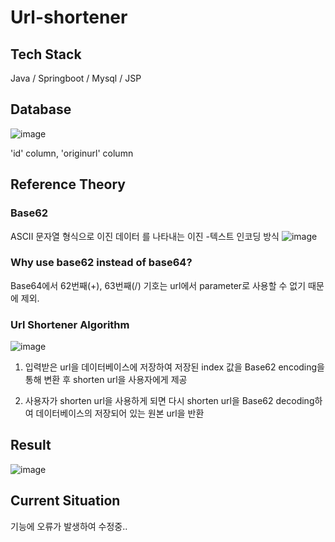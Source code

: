 # Url-shortener

## Tech Stack
Java / Springboot / Mysql / JSP

## Database
![image](https://user-images.githubusercontent.com/58455389/209340403-634f99a3-ca14-4530-b2e3-858119489307.png)

'id' column, 'originurl' column 

## Reference Theory
### Base62
 ASCII 문자열 형식으로 이진 데이터 를 나타내는 이진 -텍스트 인코딩 방식
![image](https://user-images.githubusercontent.com/58455389/209340779-e577c227-908c-4c87-ba46-29666a7b0004.png)
### Why use base62 instead of base64?
Base64에서 62번째(+), 63번째(/) 기호는 url에서 parameter로 사용할 수 없기 때문에 제외.
### Url Shortener Algorithm
![image](https://user-images.githubusercontent.com/58455389/209344225-c17a13f9-b923-4b0c-97b9-178f346cf52f.png)

1. 입력받은 url을 데이터베이스에 저장하여 저장된 index 값을 Base62 encoding을 통해 변환 후 shorten url을 사용자에게 제공

2. 사용자가 shorten url을 사용하게 되면 다시 shorten url을 Base62 decoding하여 데이터베이스의 저장되어 있는 원본 url을 반환
## Result
![image](https://user-images.githubusercontent.com/58455389/209343479-5e4bfd61-c146-4358-9a67-30ec7b42733e.png)

## Current Situation
기능에 오류가 발생하여 수정중..
